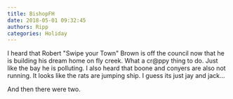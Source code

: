 ```yaml
---
title: BishopFH
date: 2018-05-01 09:32:45
authors: Ripp
categories: Holiday
---
```


 I heard that Robert "Swipe your Town" Brown is off the council now that he is building his dream home on fly creek. What a cr@ppy thing to do.  Just like the bay he is polluting. I also heard that boone and conyers are also not running. It looks like the rats are jumping ship. I guess its just jay and jack...

And then there were two.